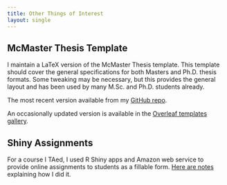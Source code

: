 ```yaml
---
title: Other Things of Interest
layout: single
---
```


## McMaster Thesis Template

I maintain a LaTeX version of the McMaster Thesis template. This template should cover the general specifications for both Masters and Ph.D. thesis formats. Some tweaking may be necessary, but this provides the general layout and has been used by many M.Sc. and Ph.D. students already.

The most recent version available from my [GitHub repo](https://github.com/benjaminfurman/McMaster_Thesis_Template).

An occasionally updated version is available in the [Overleaf templates gallery](https://www.overleaf.com/latex/templates/mcmaster-thesis-example/bjccppctqwgt#.V_wpQNxD9E4).


## Shiny Assignments

For a course I TAed, I used R Shiny apps and Amazon web service to provide online assignments to students as a fillable form. [Here are notes](/_pages/shiny_assignments.html) explaining how I did it.
